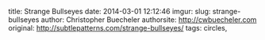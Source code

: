 title: Strange Bullseyes
date: 2014-03-01 12:12:46
imgur: 
slug: strange-bullseyes
author: Christopher Buecheler
authorsite: http://cwbuecheler.com
original: http://subtlepatterns.com/strange-bullseyes/
tags: circles,
